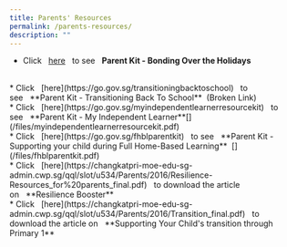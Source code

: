 ```yaml
---
title: Parents' Resources
permalink: /parents-resources/
description: ""
---
```

* Click   [here](https://go.gov.sg/bondingovertheholidays)   to see   **Parent Kit - Bonding Over the Holidays**  [](/files/bondingovertheholidays.pdf)
<br>
* Click   [here](https://go.gov.sg/transitioningbacktoschool)   to see   **Parent Kit - Transitioning Back To School**  (Broken Link)
<br>
* Click   [here](https://go.gov.sg/myindependentlearnerresourcekit)   to see   **Parent Kit - My Independent Learner**[](/files/myindependentlearnerresourcekit.pdf)
 <br>
* Click   [here](https://go.gov.sg/fhblparentkit)   to see   **Parent Kit - Supporting your child during Full Home-Based Learning**  [](/files/fhblparentkit.pdf)
<br>
* Click   [here](https://changkatpri-moe-edu-sg-admin.cwp.sg/qql/slot/u534/Parents/2016/Resilience-Resources_for%20parents_final.pdf)   to download the article on   **Resilience Booster** 
<br>
* Click   [here](https://changkatpri-moe-edu-sg-admin.cwp.sg/qql/slot/u534/Parents/2016/Transition_final.pdf)   to download the article on   **Supporting Your Child's transition through Primary 1**